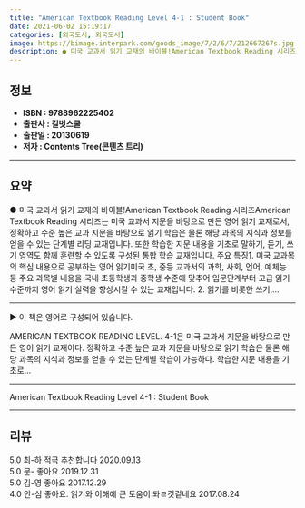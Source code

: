 ```yaml
---
title: "American Textbook Reading Level 4-1 : Student Book"
date: 2021-06-02 15:19:17
categories: [외국도서, 외국도서]
image: https://bimage.interpark.com/goods_image/7/2/6/7/212667267s.jpg
description: ● 미국 교과서 읽기 교재의 바이블!American Textbook Reading 시리즈American Textbook Reading 시리즈는 미국 교과서 지문을 바탕으로 만든 영어 읽기 교재로서, 정확하고 수준 높은 교과 지문을 바탕으로 읽기 학습은 물론 해당 과목의 지식과 정보를
---
```


## **정보**

- **ISBN : 9788962225402**
- **출판사 : 길벗스쿨**
- **출판일 : 20130619**
- **저자 : Contents Tree(콘텐츠 트리)**

------



## **요약**

●  미국 교과서 읽기 교재의 바이블!American Textbook Reading 시리즈American Textbook Reading 시리즈는 미국 교과서 지문을 바탕으로 만든 영어 읽기 교재로서, 정확하고 수준 높은 교과 지문을 바탕으로 읽기 학습은 물론 해당 과목의 지식과 정보를 얻을 수 있는 단계별 리딩 교재입니다. 또한 학습한 지문 내용을 기초로 말하기, 듣기, 쓰기 영역도 함께 훈련할 수 있도록 구성된 통합 학습 교재입니다. 주요 특징1. 미국 교과목의 핵심 내용으로 공부하는 영어 읽기미국 초, 중등 교과서의 과학, 사회, 언어, 예체능 등 주요 과목별 내용을 국내 초등학생과 중학생 수준에 맞추어 입문단계부터 고급 읽기 수준까지 영어 읽기 실력을 향상시킬 수 있는 교재입니다. 2. 읽기를 비롯한 쓰기,...

------

▶ 이 책은 영어로 구성되어 있습니다.

AMERICAN TEXTBOOK READING LEVEL. 4-1은 미국 교과서 지문을 바탕으로 만든 영어 읽기 교재이다. 정확하고 수준 높은 교과 지문을 바탕으로 읽기 학습은 물론 해당 과목의 지식과 정보를 얻을 수 있는 단계별 학습이 가능하다. 학습한 지문 내용을 기초로... 

------


American Textbook Reading Level 4-1 : Student Book 

------


## **리뷰** 

5.0 최-하 적극 추천합니다  2020.09.13 <br/>5.0 문- 좋아요 2019.12.31 <br/>5.0 김-영 좋아요 2017.12.29 <br/>4.0 안-심 좋아요. 읽기와 이해에 큰 도움이 돠ㄹ것겉네요 2017.08.24 <br/>